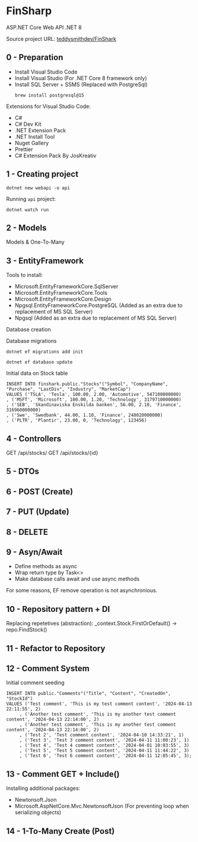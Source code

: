 # FinSharp
ASP.NET Core Web API .NET 8

Source project URL: [teddysmithdev/FinShark](https://github.com/teddysmithdev/FinShark.git)

## 0 - Preparation
* Install Visual Studio Code
* Install Visual Studio (For .NET Core 8 framework only)
* Install SQL Server + SSMS (Replaced with PostgreSql)
  ```
  brew install postgresql@15
  ```

Extensions for Visual Studio Code:
* C#
* C# Dev Kit
* .NET Extension Pack
* .NET Install Tool
* Nuget Gallery
* Prettier
* C# Extension Pack By JosKreativ

## 1 - Creating project
```
dotnet new webapi -o api
```

Running `api` project:
```
dotnet watch run
```

## 2 - Models
Models & One-To-Many

## 3 - EntityFramework
Tools to install:
* Microsoft.EntityFrameworkCore.SqlServer
* Microsoft.EntityFrameworkCore.Tools
* Microsoft.EntityFrameworkCore.Design
* Npgsql.EntityFrameworkCore.PostgreSQL (Added as an extra due to replacement of MS SQL Server)
* Npgsql (Added as an extra due to replacement of MS SQL Server)


Database creation

Database migrations

```
dotnet ef migrations add init
```

```
dotnet ef database update
```

Initial data on Stock table
```
INSERT INTO finshark.public."Stocks"("Symbol", "CompanyName", "Purchase", "LastDiv", "Industry", "MarketCap")
VALUES ('TSLA', 'Tesla', 100.00, 2.00, 'Automotive', 547100000000)
, ('MSFT', 'Microsoft', 100.00, 1.20, 'Technology', 3179710000000)
, ('SEB', 'Skandinaviska Enskilda banken', 56.00, 2.10, 'Finance', 316960000000)
, ('Swe', 'Swedbank', 44.00, 1.10, 'Finance', 248020000000)
, ('PLTR', 'Plantir', 23.00, 0, 'Technology', 123456)
```

## 4 - Controllers

GET /api/stocks/
GET /api/stocks/{id}

## 5 - DTOs

## 6 - POST (Create)

## 7 - PUT (Update)

## 8 - DELETE

## 9 - Asyn/Await
 * Define methods as async
 * Wrap return type by Task<>
 * Make database calls await and use async methods

For some reasons, EF remove operation is not asynchronious.

## 10 - Repository pattern + DI
Replacing repetetives (abstraction): _context.Stock.FirstOrDefault() -> repo.FindStock()

## 11 - Refactor to Repository

## 12 - Comment System
Initial comment seeding
```
INSERT INTO public."Comments"("Title", "Content", "CreatedOn", "StockId")
VALUES ('Test comment', 'This is my test comment content', '2024-04-13 22:11:55', 2)
	 , ('Another test comment', 'This is my another test comment content', '2024-04-13 22:14:00', 2)
	 , ('Another test comment', 'This is my another test comment content', '2024-04-13 22:14:00', 2)
	 , ('Test 2', 'Test comment content', '2024-04-10 14:33:21', 1)
	 , ('Test 3', 'Test 3 comment content', '2024-04-11 11:00:23', 1)
	 , ('Test 4', 'Test 4 comment content', '2024-04-01 10:03:55', 3)
	 , ('Test 5', 'Test 5 comment content', '2024-04-11 11:44:22', 3)
	 , ('Test 6', 'Test 6 comment content', '2024-04-11 12:05:45', 3);	 
```

## 13 - Comment GET + Include()
Installing additional packages:
* Newtonsoft.Json
* Microsoft.AspNetCore.Mvc.NewtonsoftJson (For preventing loop when serializing objects)

## 14 - 1-To-Many Create (Post)
